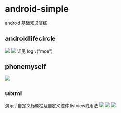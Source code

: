 # android-simple
android 基础知识演练

## androidlifecircle
![](/Image/1.jpg)
![](/Image/2.jpg)
详见 log.v("moe")

## phonemyself
![](/Image/3.jpg)

## uixml
演示了自定义标题栏及自定义控件
listview的用法
![](/Image/4.jpg)
![](/Image/5.jpg)
![](/Image/6.jpg)
